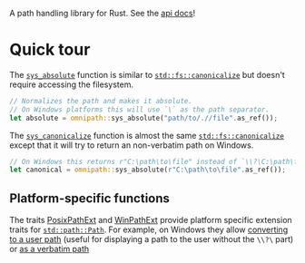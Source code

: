 A path handling library for Rust. See the [api docs](https://docs.rs/omnipath/latest/omnipath/)!

# Quick tour

The [`sys_absolute`](https://docs.rs/omnipath/0.1.4/omnipath/fn.sys_absolute.html) function is similar to [`std::fs::canonicalize`](https://doc.rust-lang.org/std/fs/fn.canonicalize.html)
but doesn't require accessing the filesystem.

```rust
// Normalizes the path and makes it absolute.
// On Windows platforms this will use `\` as the path separator.
let absolute = omnipath::sys_absolute("path/to/.//file".as_ref());
```

The [`sys_canonicalize`](https://docs.rs/omnipath/0.1.4/omnipath/fn.sys_canonicalize.html) function is almost the same [`std::fs::canonicalize`](https://doc.rust-lang.org/std/fs/fn.canonicalize.html)
except that it will try to return an non-verbatim path on Windows.

```rust
// On Windows this returns r"C:\path\to\file" instead of `\\?\C:\path\file`
let canonical = omnipath::sys_absolute(r"C:\path\to\file".as_ref());
```

## Platform-specific functions

The traits [PosixPathExt](https://docs.rs/omnipath/0.1.4/omnipath/posix/trait.PosixPathExt.html) and
[WinPathExt](https://docs.rs/omnipath/0.1.4/omnipath/windows/trait.WinPathExt.html) provide platform
specific extension traits for [`std::path::Path`](https://doc.rust-lang.org/std/path/struct.Path.html). For example, on Windows they allow [converting
to a user path](https://docs.rs/omnipath/0.1.4/omnipath/windows/trait.WinPathExt.html#tymethod.to_winuser_path)
(useful for displaying a path to the user without the `\\?\` part)
or [as a verbatim path](https://docs.rs/omnipath/0.1.4/omnipath/windows/trait.WinPathExt.html#tymethod.to_verbatim)
